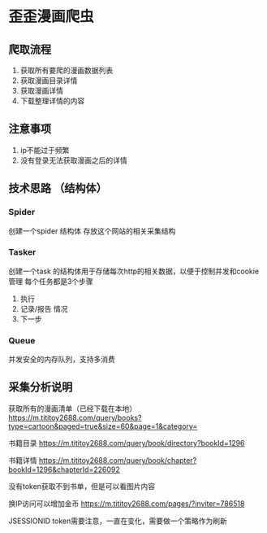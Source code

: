 # 歪歪漫画爬虫

## 爬取流程

1. 获取所有要爬的漫画数据列表
2. 获取漫画目录详情
3. 获取漫画详情
4. 下载整理详情的内容
	
## 注意事项
1. ip不能过于频繁
2. 没有登录无法获取漫画之后的详情

## 技术思路 （结构体）

### Spider 

创建一个spider 结构体
存放这个网站的相关采集结构

### Tasker

创建一个task 的结构体用于存储每次http的相关数据，以便于控制并发和cookie管理
每个任务都是3个步骤

1. 执行
2. 记录/报告 情况
3. 下一步

### Queue
 并发安全的内存队列，支持多消费

## 采集分析说明


获取所有的漫画清单（已经下载在本地）
https://m.tititoy2688.com/query/books?type=cartoon&paged=true&size=60&page=1&category=


书籍目录
https://m.tititoy2688.com/query/book/directory?bookId=1296


书籍详情
https://m.tititoy2688.com/query/book/chapter?bookId=1296&chapterId=226092



没有token获取不到书单，但是可以看图片内容


换IP访问可以增加金币
https://m.tititoy2688.com/pages/?inviter=786518


JSESSIONID  token需要注意，一直在变化，需要做一个策略作为刷新
